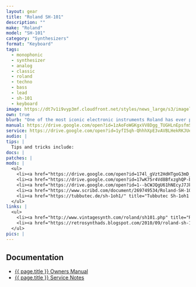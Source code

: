 ```yaml
---
layout: gear
title: "Roland SH-101"
description: ""
make: "Roland"
model: "SH-101"
category: "Synthesizers"
format: "Keyboard"
tags: 
  - monophonic
  - synthesizer
  - analog
  - classic
  - roland
  - techno
  - bass
  - lead
  - sh-101
  - keyboard
image: https://dt7v1i9vyp3mf.cloudfront.net/styles/news_large/s3/imagelibrary/s/synthrolandsh101-0701-.2bc2JiNba83a2CuljCEvqQB4JIuiPLN.jpg
own: true
blurb: "One of the most iconic electronic instruments Roland has ever produced. When you hear people talking about the analog synths of yesteryear, how their lack of digital microchips and circuits constitutes some kind of pure electronic soul, it's the buttery smooth sound of the Roland SH-101 that everyone's really alluding to. The warm rubbery bass sounds and searing leads you can get out of the SH-101 are legendary in electronic music, especially on techno and house tracks."
manual: https://drive.google.com/open?id=1zAoFoWGKgxVV8Dgg_TUGHLnEpsfmSA9d
service: https://drive.google.com/open?id=1yfI5qh-QhhhXpE3vAVBLHekRKJUeC9vR
audio: |
tips: |
  Tips and tricks include:
docs: |
patches: |
mods: |
  <ul>
    <li><a href="https://drive.google.com/open?id=174l_gVzt2HdHTgoG3mD_EzsKDOwLKQtk" title="SH-101 circuit diagram" target="_blank">SH-101 circuit diagram</a></li>
    <li><a href="https://drive.google.com/open?id=17wK75r4Vd8BfxzghQP-b5KgBMhDy0JVb" title="Circuitbenders.co.uk SH-101 mod guide" target="_blank">Circuitbenders.co.uk SH-101 mod guide</a></li>
    <li><a href="https://drive.google.com/open?id=1--bCWJQgU61hNEcyJ7JkFlWxaFtdxE05" title="SH-101 Nova Mods (original)" target="_blank">SH-101 Nova Mods (original)</a></li>
    <li><a href="https://www.scribd.com/document/269749534/Roland-SH-101-Nova-Mod-v2-Instructions" title="SH-101 Nova Mods v2 (The Lab)" target="_blank">SH-101 Nova Mods v2 (The Lab)</a></li>
    <li><a href="https://tubbutec.de/sh-1oh1/" title="Tubbutec Sh-1oh1 MIDI retrofit and feature extension" target="_blank">Tubbutec Sh-1oh1 MIDI retrofit and feature extension</a></li>
  </ul>
links: |
  <ul>
    <li><a href="http://www.vintagesynth.com/roland/sh101.php" title="Roland SH-101 | Vintage Synth Explorer" target="_blank">Roland SH-101 | Vintage Synth Explorer</a></li>
    <li><a href="https://retrosynthads.blogspot.com/2010/09/roland-sh-101-brochure-1982.html" title="Roland SH-101 brochure, 1982 | Retro Synth Ads" target="_blank">Roland SH-101 brochure, 1982 | Retro Synth Ads</a></li>
  </ul>
pics: |
---
```


<h2>Documentation</h2>
<ul>
  <li><a href="{{ page.manual }}" title="{{ page.title }} Owners Manual" target="_blank">{{ page.title }} Owners Manual</a></li>
  <li><a href="{{ page.service }}" title="{{ page.title }} Service Notes" target="_blank">{{ page.title }} Service Notes</a></li>
</ul>
